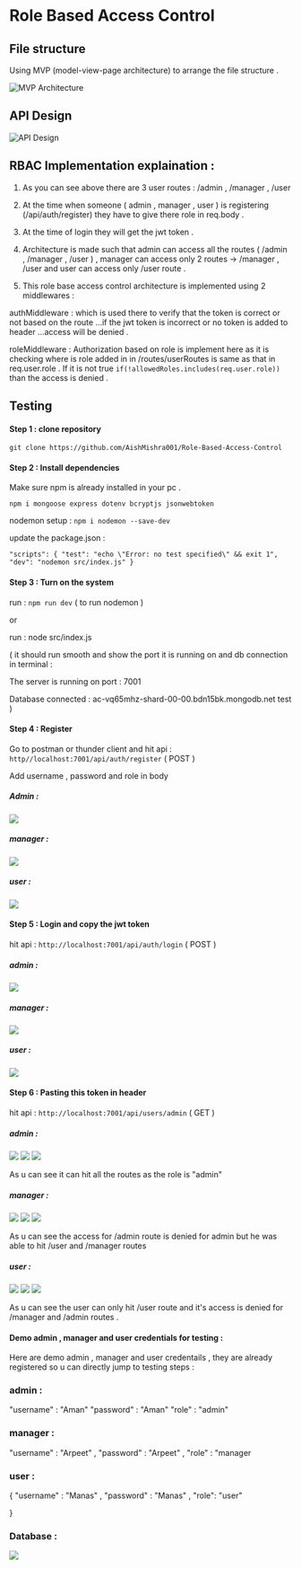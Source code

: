 # Role Based Access Control 

## File structure 

Using MVP (model-view-page architecture) to arrange the file structure . 

![MVP Architecture](./assets/Screenshot%20from%202024-11-28%2010-33-33.png)

## API Design 

![API Design](./assets/Screenshot%20from%202024-11-28%2010-34-15.png) 

## RBAC Implementation explaination : 

1. As you can see above there are 3 user routes : /admin , /manager , /user 

2. At the time when someone ( admin , manager , user ) is registering (/api/auth/register) they have to give there role in req.body . 

3. At the time of login they will get the jwt token . 

4. Architecture is made such that admin can access all the routes ( /admin , /manager , /user ) , manager can access only 2 routes -> /manager  , /user and user can access only /user route . 

5. This role base access control architecture is implemented using 2 middlewares : 

authMiddleware : which is used there to verify that the token is correct or not based on the route ...if the jwt token is incorrect or no token is added to header ...access will be denied . 

roleMiddleware : Authorization based on role is implement here as it is checking where is role added in in /routes/userRoutes is same as that in req.user.role . If it is not true `if(!allowedRoles.includes(req.user.role))` than the access is denied . 

## Testing 

#### Step 1 : clone repository 

   `git clone https://github.com/AishMishra001/Role-Based-Access-Control`


#### Step 2 : Install dependencies 

  Make sure npm is already installed in your pc .  

 ` npm i mongoose express dotenv bcryptjs jsonwebtoken `

nodemon setup  :  ` npm i nodemon --save-dev ` 

update the package.json :

   ` "scripts": {
    "test": "echo \"Error: no test specified\" && exit 1",
    "dev": "nodemon src/index.js"
  } `


#### Step 3 : Turn on the system 

run : `npm run dev` ( to run nodemon )

 or 

run : node src/index.js 

( it should run smooth and show the port it is running on and db connection in terminal : 

The server is running on port : 7001 

Database connected : ac-vq65mhz-shard-00-00.bdn15bk.mongodb.net test ) 

#### Step 4 : Register 

Go to postman or thunder client and hit api : `http//localhost:7001/api/auth/register` ( POST )

Add username , password and role in body 

##### Admin : 

![](./assets/Screenshot%20from%202024-11-28%2011-26-28.png)

##### manager : 

![](./assets/Screenshot%20from%202024-11-28%2011-47-30.png)

##### user : 

![](./assets/Screenshot%20from%202024-11-28%2011-50-40.png)


#### Step 5 : Login and copy the jwt token 

hit api : `http://localhost:7001/api/auth/login` ( POST )

##### admin : 

![](./assets/Screenshot%20from%202024-11-28%2011-29-40.png) 

##### manager : 

![](./assets/Screenshot%20from%202024-11-28%2011-47-58.png)

##### user : 

![](./assets/Screenshot%20from%202024-11-28%2011-51-00.png)

#### Step 6 : Pasting this token in header 

hit api : `http://localhost:7001/api/users/admin` ( GET )

##### admin : 

![](./assets/Screenshot%20from%202024-11-28%2011-30-39.png)
![](./assets/Screenshot%20from%202024-11-28%2011-30-51.png)
![](./assets/Screenshot%20from%202024-11-28%2011-30-58.png)


As u can see it can hit all the routes as the role is "admin"


##### manager : 

![](./assets/Screenshot%20from%202024-11-28%2011-48-47.png)
![](./assets/Screenshot%20from%202024-11-28%2011-49-02.png)
![](./assets/Screenshot%20from%202024-11-28%2011-49-14.png)

As u can see the access for /admin route is denied for admin but he was able to hit /user and /manager routes 

##### user : 

![](./assets/Screenshot%20from%202024-11-28%2011-51-23.png)
![](./assets/Screenshot%20from%202024-11-28%2011-51-38.png)
![](./assets/Screenshot%20from%202024-11-28%2011-51-57.png)

As u can see the user can only hit /user route and it's access is denied for /manager and /admin routes .



#### Demo admin , manager and user credentials for testing : 

Here are demo admin , manager and user credentails , they are already registered so u can directly jump to testing steps : 

### admin : 

"username" : "Aman" 
"password" : "Aman" 
"role" : "admin" 

### manager  : 

"username" : "Arpeet" , 
  "password" : "Arpeet"  , 
  "role" : "manager

### user : 

{
  "username" : "Manas" , 
  "password" : "Manas" ,
  "role": "user"

}


### Database : 

![](./assets/Screenshot%20from%202024-11-28%2018-08-50.png)